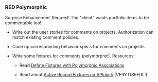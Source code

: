 ### RED Polymorphic

Surprise Enhancement Request! The "client" wants portfolio items to be commentable too!

- Write out the user stories for comments on projects. Authorization can match existing comment policies.

- Code up corresponding behavior specs for comments on projects.

- Write some fixtures for comments (polymorphic). Resources:

    - Read [Define Fixtures with Polymorphic Associations](http://ruby-journal.com/rails/define-fixtures-with-polymorphic-association/)

    - Read about [Active Record Fixtures on APIdock](http://apidock.com/rails/ActiveRecord/Fixtures) (VERY USEFUL!)
